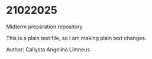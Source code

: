 # 21022025
Midterm preparation repository

This is a plain text file, so I am making plain text changes.

Author: Callysta Angelina Limneus
